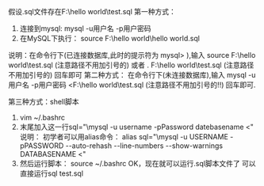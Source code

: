 假设.sql文件存在F:\hello world\test.sql
第一种方式：
1. 连接到mysql:  mysql -u用户名 -p用户密码 
2. 在MySQL下执行： source F:\hello world\hello world.sql

说明：在命令行下(已连接数据库,此时的提示符为 mysql> ),输入 source F:\hello world\test.sql (注意路径不用加引号的) 
      或者 \. F:\hello world\test.sql (注意路径不用加引号的) 回车即可
第二种方式：
在命令行下(未连接数据库),输入 mysql -u用户名 -p用户密码 <F:\hello world\test.sql (注意路径不用加引号的!!) 回车即可.

第三种方式：shell脚本
1. vim ~/.bashrc
2. 末尾加入这一行sql="\mysql -u username -pPassword datebasename <"
说明： 初学者可以用alias命令：
            alias sql="\mysql -u USERNAME -pPASSWORD --auto-rehash --line-numbers --show-warnings DATABASENAME <"
3. 然后运行脚本： source ~/.bashrc
OK，现在就可以运行.sql脚本文件了
可以直接运行sql test.sql